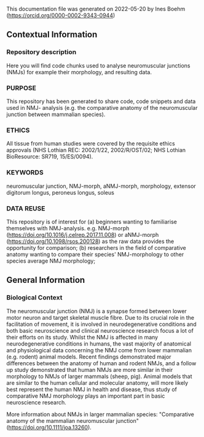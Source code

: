 This documentation file was generated on 2022-05-20 by Ines Boehm 
(https://orcid.org/0000-0002-9343-0944)

## Contextual Information
### Repository description
Here you will find code chunks used to analyse neuromuscular junctions (NMJs) for 
example their morphology, and resulting data.

### PURPOSE
This repository has been generated to share code, code snippets and data used in NMJ-
analysis (e.g. the comparative anatomy of the neuromuscular junction between 
mammalian species).

### ETHICS
All tissue from human studies were covered by the requisite ethics approvals (NHS 
Lothian REC: 2002/1/22, 2002/R/OST/02; NHS Lothian BioResource: SR719, 15/ES/0094).

### KEYWORDS
neuromuscular junction, NMJ-morph, aNMJ-morph, morphology, extensor digitorum longus, 
peroneus longus, soleus

### DATA REUSE
This repository is of interest for (a) beginners wanting to familiarise themselves 
with NMJ-analysis. e.g. NMJ-morph (https://doi.org/10.1016/j.celrep.2017.11.008) 
or aNMJ-morph (https://doi.org/10.1098/rsos.200128) as the raw data provides the 
opportunity for comparison; (b) researchers in the field of comparative anatomy 
wanting to compare their species' NMJ-morphology to other species average NMJ
morphology;

## General Information
### Biological Context
The neuromuscular junction (NMJ) is a synapse formed between lower motor neuron 
and target skeletal muscle fibre. Due to its crucial role in the facilitation of 
movement, it is involved in neurodegenerative conditions and both basic neuroscience 
and clinical neuroscience research focus a lot of their efforts on its study. Whilst 
the NMJ is affected in many neurodegenerative conditions in humans, the vast majority 
of anatomical and physiological data concerning the NMJ come from lower mammalian (e.g. 
rodent) animal models. Recent findings demonstrated major differences between the 
anatomy of human and rodent NMJs, and a follow up study demonstrated that human NMJs 
are more similar in their morphology to NMJs of larger mammals (sheep, pig). Animal 
models that are similar to the human cellular and molecular anatomy, will more likely 
best represent the human NMJ in health and disease, thus study of comparative NMJ 
morphology plays an important part in basic neuroscience research.

More information about NMJs in larger mammalian species: "Comparative anatomy of the 
mammalian neuromuscular junction" (https://doi.org/10.1111/joa.13260). 
